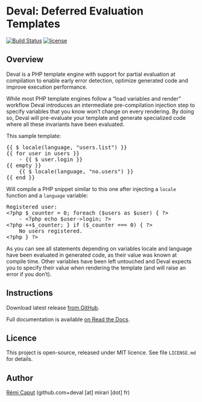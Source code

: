 Deval: Deferred Evaluation Templates
====================================

[![Build Status](https://travis-ci.org/r3c/deval.svg?branch=master)](https://travis-ci.org/r3c/deval)
[![license](https://img.shields.io/github/license/r3c/deval.svg)](https://opensource.org/licenses/MIT)

Overview
--------

Deval is a PHP template engine with support for partial evaluation at
compilation to enable early error detection, optimize generated code and
improve execution performance.

While most PHP template engines follow a “load variables and render” workflow
Deval introduces an intermediate pre-compilation injection step to specify
variables that you know won’t change on every rendering. By doing so, Deval
will pre-evaluate your template and generate specialized code where all these
invariants have been evaluated.

This sample template:

<pre>
{{ $ locale(language, "users.list") }}
{{ for user in users }}
    - {{ $ user.login }}
{{ empty }}
    {{ $ locale(language, "no.users") }}
{{ end }}
</pre>

Will compile a PHP snippet similar to this one after injecting a `locale`
function and a `language` variable:

<pre>
Registered user:
&lt;?php $_counter = 0; foreach ($users as $user) { ?&gt;
    - &lt;?php echo $user-&gt;login; ?&gt;
&lt;?php ++$_counter; } if ($_counter === 0) { ?&gt;
    No users registered.
&lt;?php } ?&gt;
</pre>    

As you can see all statements depending on variables locale and language have
been evaluated in generated code, as their value was known at compile time.
Other variables have been left untouched and Deval expects you to specify their
value when rendering the template (and will raise an error if you don’t).


Instructions
------------

Download latest release [from GitHub](https://github.com/r3c/deval/releases/latest).

Full documentation is available [on Read the Docs](http://deval.readthedocs.io/).


Licence
-------

This project is open-source, released under MIT licence. See file `LICENSE.md`
for details.


Author
------

[Rémi Caput](http://remi.caput.fr/) (github.com+deval [at] mirari [dot] fr)
